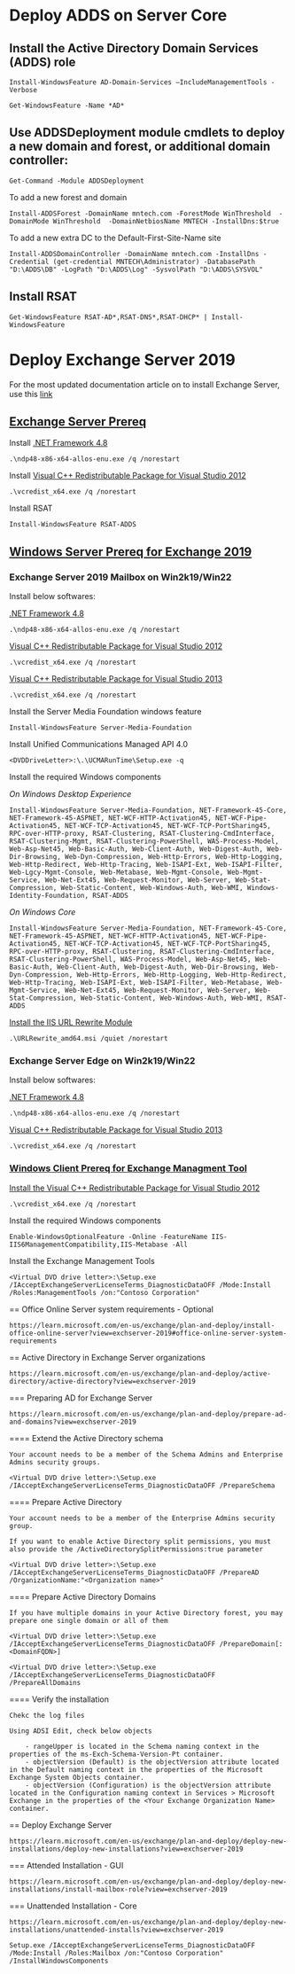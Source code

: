 
# Deploy ADDS on Server Core

## Install the Active Directory Domain Services (ADDS) role
```
Install-WindowsFeature AD-Domain-Services –IncludeManagementTools -Verbose
```
```
Get-WindowsFeature -Name *AD*
```

## Use ADDSDeployment module cmdlets to deploy a new domain and forest, or additional domain controller:

```
Get-Command -Module ADDSDeployment
```

To add a new forest and domain

```
Install-ADDSForest -DomainName mntech.com -ForestMode WinThreshold  -DomainMode WinThreshold  -DomainNetbiosName MNTECH -InstallDns:$true
```

To add a new extra DC to the Default-First-Site-Name site

```
Install-ADDSDomainController -DomainName mntech.com -InstallDns -Credential (get-credential MNTECH\Administrator) -DatabasePath "D:\ADDS\DB" -LogPath "D:\ADDS\Log" -SysvolPath "D:\ADDS\SYSVOL"
```

## Install RSAT

```
Get-WindowsFeature RSAT-AD*,RSAT-DNS*,RSAT-DHCP* | Install-WindowsFeature
```

# Deploy Exchange Server 2019

For the most updated documentation article on to install Exchange Server, use this [link](https://learn.microsoft.com/en-us/exchange/exchange-server?view=exchserver-2019)

## [Exchange Server Prereq](https://learn.microsoft.com/en-us/exchange/plan-and-deploy/prerequisites?view=exchserver-2019#exchange-2019-prerequisites-for-preparing-active-directory)
    

Install [.NET Framework 4.8](https://download.visualstudio.microsoft.com/download/pr/014120d7-d689-4305-befd-3cb711108212/0fd66638cde16859462a6243a4629a50/ndp48-x86-x64-allos-enu.exe)

```
.\ndp48-x86-x64-allos-enu.exe /q /norestart

```

        

Install [Visual C++ Redistributable Package for Visual Studio 2012](https://www.microsoft.com/download/details.aspx?id=30679)

```
.\vcredist_x64.exe /q /norestart
```


Install RSAT

```
Install-WindowsFeature RSAT-ADDS
```


## [Windows Server Prereq for Exchange 2019](https://learn.microsoft.com/en-us/exchange/plan-and-deploy/prerequisites?view=exchserver-2019#windows-server-2019--windows-server-2022-prerequisites-for-exchange-2019)

    


### Exchange Server 2019 Mailbox on Win2k19/Win22

Install below softwares:

[.NET Framework 4.8](https://download.visualstudio.microsoft.com/download/pr/014120d7-d689-4305-befd-3cb711108212/0fd66638cde16859462a6243a4629a50/ndp48-x86-x64-allos-enu.exe)

```
.\ndp48-x86-x64-allos-enu.exe /q /norestart
```   

[Visual C++ Redistributable Package for Visual Studio 2012](https://www.microsoft.com/download/details.aspx?id=30679)

```
.\vcredist_x64.exe /q /norestart
```

[Visual C++ Redistributable Package for Visual Studio 2013](https://support.microsoft.com/help/4032938/update-for-visual-c-2013-redistributable-package)  

```
.\vcredist_x64.exe /q /norestart
```


Install the Server Media Foundation windows feature

```
Install-WindowsFeature Server-Media-Foundation
```

Install Unified Communications Managed API 4.0

```
<DVDDriveLetter>:\.\UCMARunTime\Setup.exe -q
```

Install the required Windows components

_On Windows Desktop Experience_

```
Install-WindowsFeature Server-Media-Foundation, NET-Framework-45-Core, NET-Framework-45-ASPNET, NET-WCF-HTTP-Activation45, NET-WCF-Pipe-Activation45, NET-WCF-TCP-Activation45, NET-WCF-TCP-PortSharing45, RPC-over-HTTP-proxy, RSAT-Clustering, RSAT-Clustering-CmdInterface, RSAT-Clustering-Mgmt, RSAT-Clustering-PowerShell, WAS-Process-Model, Web-Asp-Net45, Web-Basic-Auth, Web-Client-Auth, Web-Digest-Auth, Web-Dir-Browsing, Web-Dyn-Compression, Web-Http-Errors, Web-Http-Logging, Web-Http-Redirect, Web-Http-Tracing, Web-ISAPI-Ext, Web-ISAPI-Filter, Web-Lgcy-Mgmt-Console, Web-Metabase, Web-Mgmt-Console, Web-Mgmt-Service, Web-Net-Ext45, Web-Request-Monitor, Web-Server, Web-Stat-Compression, Web-Static-Content, Web-Windows-Auth, Web-WMI, Windows-Identity-Foundation, RSAT-ADDS
```

_On Windows Core_
```
Install-WindowsFeature Server-Media-Foundation, NET-Framework-45-Core, NET-Framework-45-ASPNET, NET-WCF-HTTP-Activation45, NET-WCF-Pipe-Activation45, NET-WCF-TCP-Activation45, NET-WCF-TCP-PortSharing45, RPC-over-HTTP-proxy, RSAT-Clustering, RSAT-Clustering-CmdInterface, RSAT-Clustering-PowerShell, WAS-Process-Model, Web-Asp-Net45, Web-Basic-Auth, Web-Client-Auth, Web-Digest-Auth, Web-Dir-Browsing, Web-Dyn-Compression, Web-Http-Errors, Web-Http-Logging, Web-Http-Redirect, Web-Http-Tracing, Web-ISAPI-Ext, Web-ISAPI-Filter, Web-Metabase, Web-Mgmt-Service, Web-Net-Ext45, Web-Request-Monitor, Web-Server, Web-Stat-Compression, Web-Static-Content, Web-Windows-Auth, Web-WMI, RSAT-ADDS
```        
        
[Install the IIS URL Rewrite Module](https://www.iis.net/downloads/microsoft/url-rewrite)

```
.\URLRewrite_amd64.msi /quiet /norestart
```



### Exchange Server Edge on Win2k19/Win22

Install below softwares:

[.NET Framework 4.8](https://download.visualstudio.microsoft.com/download/pr/014120d7-d689-4305-befd-3cb711108212/0fd66638cde16859462a6243a4629a50/ndp48-x86-x64-allos-enu.exe)

```
.\ndp48-x86-x64-allos-enu.exe /q /norestart
```

[Visual C++ Redistributable Package for Visual Studio 2013](https://support.microsoft.com/help/4032938/update-for-visual-c-2013-redistributable-package)  

```
.\vcredist_x64.exe /q /norestart
```


### [Windows Client Prereq for Exchange Managment Tool](https://learn.microsoft.com/en-us/exchange/plan-and-deploy/prerequisites?view=exchserver-2019#windows-client-prerequisites-for-the-exchange-2019-management-tools)
  
[Install the Visual C++ Redistributable Package for Visual Studio 2012](https://www.microsoft.com/download/details.aspx?id=30679)

```
.\vcredist_x64.exe /q /norestart
```    

Install the required Windows components

```
Enable-WindowsOptionalFeature -Online -FeatureName IIS-IIS6ManagementCompatibility,IIS-Metabase -All
```    

Install the Exchange Management Tools
```
<Virtual DVD drive letter>:\Setup.exe /IAcceptExchangeServerLicenseTerms_DiagnosticDataOFF /Mode:Install /Roles:ManagementTools /on:"Contoso Corporation"

```
        


== Office Online Server system requirements - Optional

    https://learn.microsoft.com/en-us/exchange/plan-and-deploy/install-office-online-server?view=exchserver-2019#office-online-server-system-requirements

              

== Active Directory in Exchange Server organizations

    https://learn.microsoft.com/en-us/exchange/plan-and-deploy/active-directory/active-directory?view=exchserver-2019

=== Preparing AD for Exchange Server

    https://learn.microsoft.com/en-us/exchange/plan-and-deploy/prepare-ad-and-domains?view=exchserver-2019


==== Extend the Active Directory schema

    Your account needs to be a member of the Schema Admins and Enterprise Admins security groups.

    <Virtual DVD drive letter>:\Setup.exe /IAcceptExchangeServerLicenseTerms_DiagnosticDataOFF /PrepareSchema


==== Prepare Active Directory

    Your account needs to be a member of the Enterprise Admins security group.

    If you want to enable Active Directory split permissions, you must also provide the /ActiveDirectorySplitPermissions:true parameter

    <Virtual DVD drive letter>:\Setup.exe /IAcceptExchangeServerLicenseTerms_DiagnosticDataOFF /PrepareAD /OrganizationName:"<Organization name>"


==== Prepare Active Directory Domains

    If you have multiple domains in your Active Directory forest, you may prepare one single domain or all of them

    <Virtual DVD drive letter>:\Setup.exe /IAcceptExchangeServerLicenseTerms_DiagnosticDataOFF /PrepareDomain[:<DomainFQDN>]

    <Virtual DVD drive letter>:\Setup.exe /IAcceptExchangeServerLicenseTerms_DiagnosticDataOFF /PrepareAllDomains


==== Verify the installation

    Chekc the log files

    Using ADSI Edit, check below objects

        - rangeUpper is located in the Schema naming context in the properties of the ms-Exch-Schema-Version-Pt container.
        - objectVersion (Default) is the objectVersion attribute located in the Default naming context in the properties of the Microsoft Exchange System Objects container.
        - objectVersion (Configuration) is the objectVersion attribute located in the Configuration naming context in Services > Microsoft Exchange in the properties of the <Your Exchange Organization Name> container.



== Deploy Exchange Server

    https://learn.microsoft.com/en-us/exchange/plan-and-deploy/deploy-new-installations/deploy-new-installations?view=exchserver-2019

=== Attended Installation - GUI

    https://learn.microsoft.com/en-us/exchange/plan-and-deploy/deploy-new-installations/install-mailbox-role?view=exchserver-2019


=== Unattended Installation - Core

    https://learn.microsoft.com/en-us/exchange/plan-and-deploy/deploy-new-installations/unattended-installs?view=exchserver-2019

    Setup.exe /IAcceptExchangeServerLicenseTerms_DiagnosticDataOFF /Mode:Install /Roles:Mailbox /on:"Contoso Corporation" /InstallWindowsComponents

